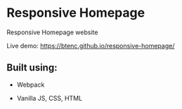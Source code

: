 # Responsive Homepage

Responsive Homepage website

Live demo: https://btenc.github.io/responsive-homepage/

## Built using:

- Webpack

- Vanilla JS, CSS, HTML
